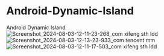 # Android-Dynamic-Island
Android Dynamic Island
![Screenshot_2024-08-03-12-11-23-268_com xifeng sth ldd](https://github.com/user-attachments/assets/90baf102-1e36-454b-a03d-1149bffb1790)
![Screenshot_2024-08-03-12-13-23-933_com tencent mm](https://github.com/user-attachments/assets/61697fe1-4c64-4ebf-947e-0ce4f3b4399b)
![Screenshot_2024-08-03-12-11-17-503_com xifeng sth ldd](https://github.com/user-attachments/assets/7460e5e9-478b-4812-8086-15e07d289e01)
